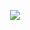 <p align="center">
<img src=["https://capsule-render.vercel.app/api?text=Hey Everyone!🕹️&animation=fadeIn&type=waving&color=gradient&height=100"](https://capsule-render.vercel.app/api?type=venom&height=300&color=gradient&text=Hey%20there!%20I'm%20Benedetta&textBg=false&fontAlign=50&fontSize=21&fontColor=000000&descAlign=51&descAlignY=77)/>
</p>

<!--
**bene-vona/bene-vona** is a ✨ _special_ ✨ repository because its `README.md` (this file) appears on your GitHub profile.

Here are some ideas to get you started:

- 🔭 I’m currently working on ...
- 🌱 I’m currently learning ...
- 👯 I’m looking to collaborate on ...
- 🤔 I’m looking for help with ...
- 💬 Ask me about ...
- 📫 How to reach me: ...
- 😄 Pronouns: ...
- ⚡ Fun fact: ...
-->
